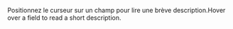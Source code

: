 <span data-ttu-id="5359b-101">Positionnez le curseur sur un champ pour lire une brève description.</span><span class="sxs-lookup"><span data-stu-id="5359b-101">Hover over a field to read a short description.</span></span>
